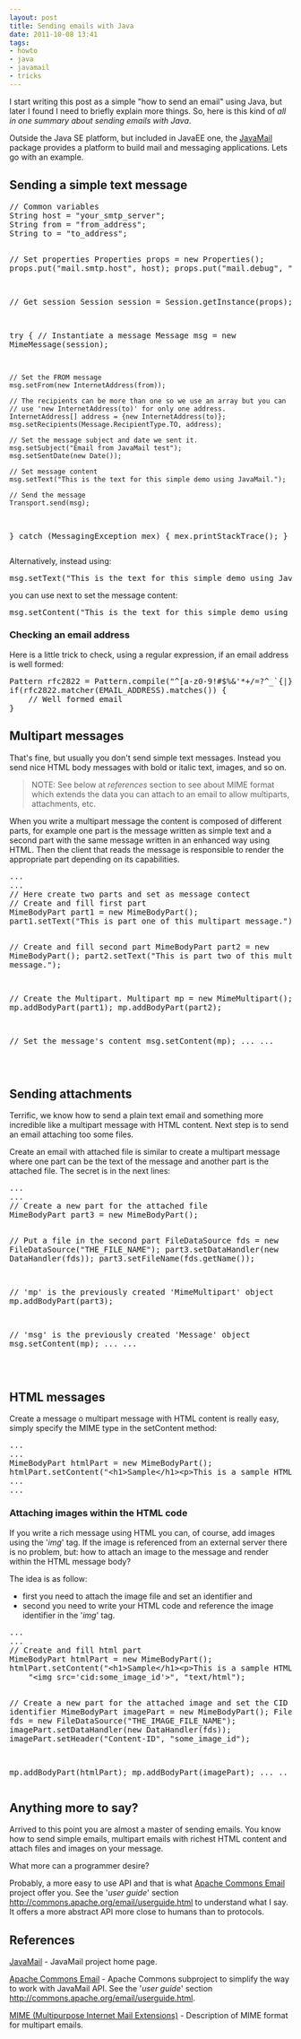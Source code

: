 ```yaml
---
layout: post
title: Sending emails with Java
date: 2011-10-08 13:41
tags:
- howto
- java
- javamail
- tricks
---
```

I start writing this post as a simple "how to send an email" using Java, but later I found I need to briefly explain more things. So, here is this kind of <em>all in one summary about sending emails with Java</em>.

<p>Outside the Java SE platform, but included in JavaEE one, the <a href="http://www.oracle.com/technetwork/java/javamail/index.html">JavaMail</a> package provides a platform to build mail and messaging applications. Lets go with an example.</p>

<h2>Sending a simple text message</h2>
<pre class="brush:java">// Common variables
String host = "your_smtp_server";
String from = "from_address";
String to = "to_address";

// Set properties
Properties props = new Properties();
props.put("mail.smtp.host", host);
props.put("mail.debug", "true");

// Get session
Session session = Session.getInstance(props);

try {
    // Instantiate a message
    Message msg = new MimeMessage(session);

    // Set the FROM message
    msg.setFrom(new InternetAddress(from));

    // The recipients can be more than one so we use an array but you can
    // use 'new InternetAddress(to)' for only one address.
    InternetAddress[] address = {new InternetAddress(to)};
    msg.setRecipients(Message.RecipientType.TO, address);

    // Set the message subject and date we sent it.
    msg.setSubject("Email from JavaMail test");
    msg.setSentDate(new Date());

    // Set message content
    msg.setText("This is the text for this simple demo using JavaMail.");

    // Send the message
    Transport.send(msg);
}
catch (MessagingException mex) {
    mex.printStackTrace();
}</pre>
<p>Alternatively, instead using:</p>
<pre class="brush:java">msg.setText("This is the text for this simple demo using JavaMail.");</pre>
<p>you can use next to set the message content:</p>
<pre class="brush:java">msg.setContent("This is the text for this simple demo using JavaMail.", "text/plain");</pre>
<h3>Checking an email address</h3>
<p>Here is a little trick to check, using a regular expression, if an email address is well formed:</p>
<pre class="brush:java">Pattern rfc2822 = Pattern.compile("^[a-z0-9!#$%&amp;'*+/=?^_`{|}~-]+(?:\.[a-z0-9!#$%&amp;'*+/=?^_`{|}~-]+)*@(?:[a-z0-9](?:[a-z0-9-]*[a-z0-9])?\.)+[a-z0-9](?:[a-z0-9-]*[a-z0-9])?$");
if(rfc2822.matcher(EMAIL_ADDRESS).matches()) {
    // Well formed email
}</pre>
<h2>Multipart messages</h2>
<p>That's fine, but usually you don't send simple text messages. Instead you send nice HTML body messages with bold or italic text, images, and so on.</p>
<blockquote><p>NOTE: See below at <em>references</em> section to see about MIME format which extends the data you can attach to an email to allow multiparts, attachments, etc.</p></blockquote>
<p>When you write a multipart message the content is composed of different parts, for example one part is the message written as simple text and a second part with the same message written in an enhanced way using HTML. Then the client that reads the message is responsible to render the appropriate part depending on its capabilities.</p>
<pre class="brush:java">...
...
// Here create two parts and set as message contect
// Create and fill first part
MimeBodyPart part1 = new MimeBodyPart();
part1.setText("This is part one of this multipart message.");

// Create and fill second part
MimeBodyPart part2 = new MimeBodyPart();
part2.setText("This is part two of this multipart message.");

// Create the Multipart.
Multipart mp = new MimeMultipart();
mp.addBodyPart(part1);
mp.addBodyPart(part2);

// Set the message's content
msg.setContent(mp);
...
...</pre>
<p>&nbsp;</p>
<h2>Sending attachments</h2>
<p>Terrific, we know how to send a plain text email and something more incredible like a multipart message with HTML content. Next step is to send an email attaching too some files.</p>
<p>Create an email with attached file is similar to create a multipart message where one part can be the text of the message and another part is the attached file. The secret is in the next lines:</p>
<pre class="brush:java">...
...
// Create a new part for the attached file
MimeBodyPart part3 = new MimeBodyPart();

// Put a file in the second part
FileDataSource fds = new FileDataSource("THE_FILE_NAME");
part3.setDataHandler(new DataHandler(fds));
part3.setFileName(fds.getName());

// 'mp' is the previously created 'MimeMultipart' object
mp.addBodyPart(part3);

// 'msg' is the previously created 'Message' object
msg.setContent(mp);
...
...</pre>
<p>&nbsp;</p>
<h2>HTML messages</h2>
<p>Create a message o multipart message with HTML content is really easy, simply specify the MIME type in the setContent method:</p>
<pre class="brush:java">...
...
MimeBodyPart htmlPart = new MimeBodyPart();
htmlPart.setContent("&lt;h1&gt;Sample&lt;/h1&gt;&lt;p&gt;This is a sample HTML part&lt;/p&gt;", "text/html");
...
...</pre>
<h3>Attaching images within the HTML code</h3>
<p>If you write a rich message using HTML you can, of course, add images using the '<em>img</em>' tag. If the image is referenced from an external server there is no problem, but: how to attach an image to the message and render within the HTML message body?</p>
<p>The idea is as follow:</p>
<ul>
<li>first you need to attach the image file and set an identifier and</li>
<li>second you need to write your HTML code and reference the image identifier in the '<em>img</em>' tag.</li>
</ul>
<pre class="brush:java">...
...
// Create and fill html part
MimeBodyPart htmlPart = new MimeBodyPart();
htmlPart.setContent("&lt;h1&gt;Sample&lt;/h1&gt;&lt;p&gt;This is a sample HTML part with an attached image&lt;/p&gt;" +
	"&lt;img src='cid:some_image_id'&gt;", "text/html");

// Create a new part for the attached image and set the CID image identifier
MimeBodyPart imagePart = new MimeBodyPart();
FileDataSource fds = new FileDataSource("THE_IMAGE_FILE_NAME");
imagePart.setDataHandler(new DataHandler(fds));
imagePart.setHeader("Content-ID", "some_image_id");

mp.addBodyPart(htmlPart);
mp.addBodyPart(imagePart);
...
..</pre>
<h2>Anything more to say?</h2>
<p>Arrived to this point you are almost a master of sending emails. You know how to send simple emails, multipart emails with richest HTML content and attach files and images on your message.</p>
<p>What more can a programmer desire?</p>
<p>Probably, a more easy to use API and that is what <a href="http://commons.apache.org/email/index.html">Apache Commons Email</a> project offer you. See the '<em>user guide</em>' section <a href="http://commons.apache.org/email/userguide.html">http://commons.apache.org/email/userguide.html</a> to understand what I say. It offers a more abstract API more close to humans than to protocols.</p>
<h2>References</h2>
<p><a href="http://www.oracle.com/technetwork/java/javamail-138606.html">JavaMail</a> - JavaMail project home page.</p>
<p><a href="http://commons.apache.org/email/">Apache Commons Email</a> - Apache Commons subproject to simplify the way to work with JavaMail API. See the '<em>user guide</em>' section <a href="http://commons.apache.org/email/userguide.html">http://commons.apache.org/email/userguide.html</a>.</p>
<p><a href="http://en.wikipedia.org/wiki/MIME">MIME (Multipurpose Internet Mail Extensions)</a> - Description of MIME format for multipart emails.</p>
